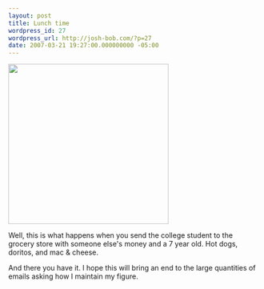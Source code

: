 ```yaml
---
layout: post
title: Lunch time
wordpress_id: 27
wordpress_url: http://josh-bob.com/?p=27
date: 2007-03-21 19:27:00.000000000 -05:00
---
```

<p class="mobile-photo"><a href="http://photos1.blogger.com/x/blogger2/1892/135664769298385/1600/z/519740/bm-image-748495.jpg"><img src="http://photos1.blogger.com/x/blogger2/1892/135664769298385/320/z/82373/bm-image-748495.jpg" width="320" /></a></p>Well, this is what happens when you send the college student to the grocery store with someone else's money and a 7 year old. Hot dogs, doritos, and mac &amp; cheese.

And there you have it. I hope this will bring an end to the large quantities of emails asking how I maintain my figure.
